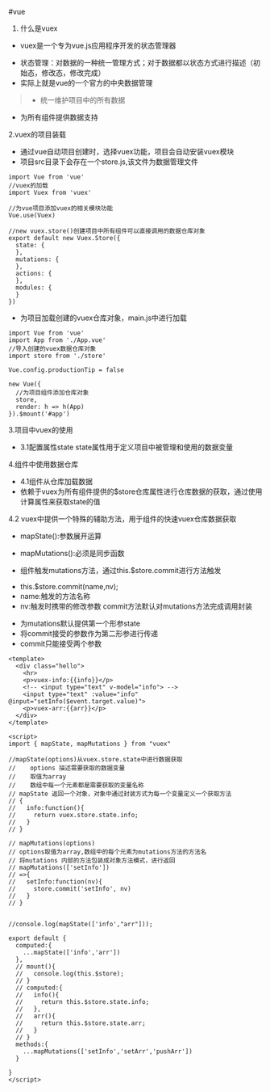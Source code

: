 



#vue
 1. 什么是vuex
* vuex是一个专为vue.js应用程序开发的状态管理器
+ 状态管理：对数据的一种统一管理方式；对于数据都以状态方式进行描述（初始态，修改态，修改完成）
+ 实际上就是vue的一个官方的中央数据管理
> * 统一维护项目中的所有数据
* 为所有组件提供数据支持

2.vuex的项目装载
+ 通过vue自动项目创建时，选择vuex功能，项目会自动安装vuex模块
+ 项目src目录下会存在一个store.js,该文件为数据管理文件
```
import Vue from 'vue'
//vuex的加载
import Vuex from 'vuex'

//为vue项目添加vuex的相关模块功能
Vue.use(Vuex)

//new vuex.store()创建项目中所有组件可以直接调用的数据仓库对象
export default new Vuex.Store({
  state: {
  },
  mutations: {
  },
  actions: {
  },
  modules: {
  }
})
```
* 为项目加载创建的vuex仓库对象，main.js中进行加载
```
import Vue from 'vue'
import App from './App.vue'
//导入创建的vuex数据仓库对象
import store from './store'

Vue.config.productionTip = false

new Vue({
  //为项目组件添加仓库对象
  store,
  render: h => h(App)
}).$mount('#app')
```

3.项目中vuex的使用
* 3.1配置属性state
 state属性用于定义项目中被管理和使用的数据变量

4.组件中使用数据仓库
* 4.1组件从仓库加载数据
* 依赖于vuex为所有组件提供的$store仓库属性进行仓库数据的获取，通过使用计算属性来获取state的值

4.2 vuex中提供一个特殊的辅助方法，用于组件的快速vuex仓库数据获取
* mapState():参数展开运算
* mapMutations():必须是同步函数

* 组件触发mutations方法，通过this.$store.commit进行方法触发
+ this.$store.commit(name,nv);
+ name:触发的方法名称
+ nv:触发时携带的修改参数
commit方法默认对mutations方法完成调用封装
* 为mutations默认提供第一个形参state
* 将commit接受的参数作为第二形参进行传递
* commit只能接受两个参数

```
<template>
  <div class="hello">
    <hr>
    <p>vuex-info:{{info}}</p>
    <!-- <input type="text" v-model="info"> -->
    <input type="text" :value="info" @input="setInfo($event.target.value)">
    <p>vuex-arr:{{arr}}</p>
  </div>
</template>

<script>
import { mapState, mapMutations } from "vuex"

//mapState(options)从vuex.store.state中进行数据获取
//    options 描述需要获取的数据变量
//    取值为array
//    数组中每一个元素都是需要获取的变量名称
// mapState 返回一个对象，对象中通过封装方式为每一个变量定义一个获取方法
// {
//   info:function(){
//     return vuex.store.state.info;
//   }
// }

// mapMutations(options)
// options取值为array,数组中的每个元素为mutations方法的方法名
// 将mutations 内部的方法包装成对象方法模式，进行返回
// mapMutations(['setInfo'])
// =>{
//   setInfo:function(nv){
//     store.commit('setInfo', nv)
//   }
// }


//console.log(mapState(['info',"arr"]));

export default {
  computed:{
    ...mapState(['info','arr'])
  },
  // mount(){
  //   console.log(this.$store);
  // }
  // computed:{
  //   info(){
  //     return this.$store.state.info;
  //   },
  //   arr(){
  //     return this.$store.state.arr;
  //   }
  // }
  methods:{
    ...mapMutations(['setInfo','setArr','pushArr'])
  }

}
</script>
```
